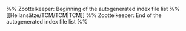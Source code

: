 %% Zoottelkeeper: Beginning of the autogenerated index file list  %%
 [[Heilansätze/TCM/TCM|TCM]]
%% Zoottelkeeper: End of the autogenerated index file list  %%
